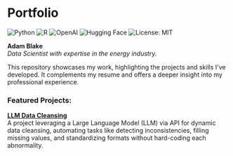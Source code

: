 # Portfolio

![Python](https://img.shields.io/badge/Python-3776AB?logo=python&logoColor=fff)
![R](https://img.shields.io/badge/R-%23276DC3.svg?logo=r&logoColor=white)
![OpenAI](https://img.shields.io/badge/ChatGPT-74aa9c?logo=openai&logoColor=white)
![Hugging Face](https://img.shields.io/badge/Hugging%20Face-FFD21E?logo=huggingface&logoColor=000)
![License: MIT](https://img.shields.io/badge/License-MIT-yellow.svg)

**Adam Blake**  
*Data Scientist with expertise in the energy industry.*

This repository showcases my work, highlighting the projects and skills I've developed. It complements my resume and offers a deeper insight into my professional experience.

### Featured Projects:
**[LLM Data Cleansing](https://github.com/theBlake89/LLM_Data_Cleansing/tree/main)**  
A project leveraging a Large Language Model (LLM) via API for dynamic data cleansing, automating tasks like detecting inconsistencies, filling missing values, and standardizing formats without hard-coding each abnormality.


